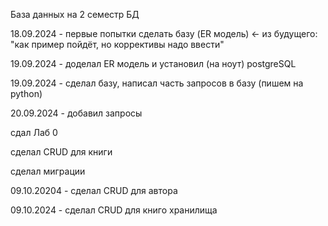 База данных на 2 семестр БД

18.09.2024 - первые попытки сделать базу (ER модель) <- из будущего: "как пример пойдёт, но
                                                        коррективы надо ввести"

19.09.2024 - доделал ER модель и установил (на ноут) postgreSQL

19.09.2024 - сделал базу, написал часть запросов в базу (пишем на python)

20.09.2024 - добавил запросы 

сдал Лаб 0

сделал CRUD для книги

сделал миграции

09.10.20204 - сделал CRUD для автора

09.10.2024 - сделал CRUD для книго хранилища

